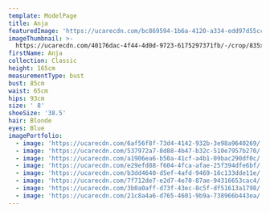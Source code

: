 ```yaml
---
template: ModelPage
title: Anja
featuredImage: 'https://ucarecdn.com/bc869594-1b6a-4120-a334-edd97d55cce3/'
imageThumbnail: >-
  https://ucarecdn.com/40176dac-4f44-4d0d-9723-6175297371fb/-/crop/835x1088/149,10/-/preview/
firstName: Anja
collection: Classic
height: 165cm
measurementType: bust
bust: 85cm
waist: 65cm
hips: 93cm
size: ' 8'
shoeSize: '38.5'
hair: Blonde
eyes: Blue
imagePortfolio:
  - image: 'https://ucarecdn.com/6af56f8f-73d4-4142-932b-3e98a9640269/'
  - image: 'https://ucarecdn.com/537972a7-8d88-4b47-b32c-510e7957b270/'
  - image: 'https://ucarecdn.com/a1906ea6-b50a-41cf-a4b1-09bac290df0c/'
  - image: 'https://ucarecdn.com/e29efd88-f604-4fca-afae-25f394dfe6bf/'
  - image: 'https://ucarecdn.com/b3dd4640-d5ef-4afd-9469-16c133dde11e/'
  - image: 'https://ucarecdn.com/7f712de7-e2d7-4e70-87ae-94316653cac4/'
  - image: 'https://ucarecdn.com/3b0a0aff-d73f-43ec-8c5f-df51613a1798/'
  - image: 'https://ucarecdn.com/21c8a4a6-d765-4601-9b9a-738966b443ea/'
---
```


